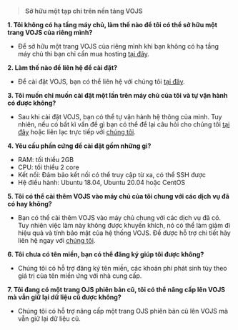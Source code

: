 > **Sở hữu một tạp chí trên nền tảng VOJS**

**1. Tôi không có hạ tầng máy chủ, làm thế nào để tôi có thể sở hữu một trang VOJS của riêng mình?**
-  Để sở hữu một trang VOJS của riêng mình khi bạn không có hạ tầng máy chủ thì bạn chỉ cần mua hosting [tại đây](#chapter_4_1). 

**2. Làm thế nào để liên hệ để cài đặt?**
- Để cài đặt VOJS, bạn có thể liên hệ với chúng tôi [tại đây](#chapter_4_1).

**3. Tôi muốn chỉ muốn cài đặt một lần trên máy chủ của tôi và tự vận hành có được không?**
- Sau khi cài đặt VOJS, bạn có thể tự vận hành hệ thông của mình. Tuy nhiên, nếu có bất kì vấn đề gì bạn có thể để lại câu hỏi cho chúng tôi [tại đây](#chapter_4_1) hoặc liên lạc trực tiếp với [chúng tôi](https://www.facebook.com/).

**4. Yêu cầu phần cứng để cài đặt gồm những gì?**
- RAM: tối thiểu 2GB
- CPU: tối thiểu 2 core
- Kết nối: Đảm bảo kết nối có thể truy cập từ xa, có thể SSH được
- Hệ điều hành: Ubuntu 18.04, Ubuntu 20.04 hoặc CentOS

**5. Tôi có thể cài thêm VOJS vào máy chủ của tôi chung với các dịch vụ đã có hay không?**
- Bạn có thể cài thêm VOJS vào máy chủ chung với các dịch vụ đã có. Tuy nhiên việc làm này không được khuyến khích, nó có thể làm giảm đi hiệu quả và tính bảo mật của hệ thống VOJS. Để được hỗ trợ chi tiết hãy liên hệ ngay với [chúng tôi](#chapter_4_1).

**6. Tôi chưa có tên miền, bạn có thể đăng ký giúp tôi được không?**
- Chúng tôi có hỗ trợ đăng ký tên miền, các khoản phí phát sinh tùy theo giá trị của tên miền ứng với nhà cung cấp.

**7. Tôi đang có một trang OJS phiên bản cũ, tôi có thể nâng cấp lên VOJS mà vẫn giữ lại dữ liệu cũ được không?**
- Chúng tôi có hỗ trợ nâng cấp một trang OJS phiên bản cũ lên VOJS mà vẫn giữ lại dữ liệu cũ.